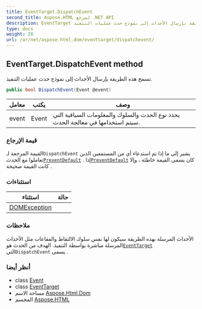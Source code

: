 ```yaml
---
title: EventTarget.DispatchEvent
second_title: Aspose.HTML لمرجع .NET API
description: EventTarget طريقة. تسمح هذه الطريقة بإرسال الأحداث إلى نموذج حدث عمليات التنفيذ.
type: docs
weight: 20
url: /ar/net/aspose.html.dom/eventtarget/dispatchevent/
---
```

## EventTarget.DispatchEvent method

تسمح هذه الطريقة بإرسال الأحداث إلى نموذج حدث عمليات التنفيذ.

```csharp
public bool DispatchEvent(Event @event)
```

| معامل | يكتب | وصف |
| --- | --- | --- |
| event | Event | يحدد نوع الحدث والسلوك والمعلومات السياقية التي سيتم استخدامها في معالجة الحدث. |

### قيمة الإرجاع

القيمة المرجعة لـ`DispatchEvent` يشير إلى ما إذا تم استدعاء أي من المستمعين الذين تعاملوا مع الحدث[`PreventDefault`](../../../aspose.html.dom.events/event/preventdefault/) . إذا[`PreventDefault`](../../../aspose.html.dom.events/event/preventdefault/) كان يسمى القيمة خاطئة ، وإلا كانت القيمة صحيحة .

### استثناءات

| استثناء | حالة |
| --- | --- |
| [DOMException](../../domexception/) |  |

### ملاحظات

الأحداث المرسلة بهذه الطريقة سيكون لها نفس سلوك الالتقاط والفقاعات مثل الأحداث المرسلة مباشرة بواسطة التنفيذ. الهدف من الحدث هو[`EventTarget`](../) التي`DispatchEvent` يسمى .

### أنظر أيضا

* class [Event](../../../aspose.html.dom.events/event/)
* class [EventTarget](../)
* مساحة الاسم [Aspose.Html.Dom](../../eventtarget/)
* المجسم [Aspose.HTML](../../../)


